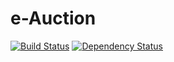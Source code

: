 # e-Auction

[![Build Status](https://travis-ci.org/jaydeep-punjani/e-auction.svg?branch=master)](https://travis-ci.org/jaydeep-punjani/e-auction)
[![Dependency Status](https://david-dm.org/jaydeep-punjani/e-auction.svg?theme=shields.io)](https://david-dm.org/jaydeep-punjani/e-auction)
